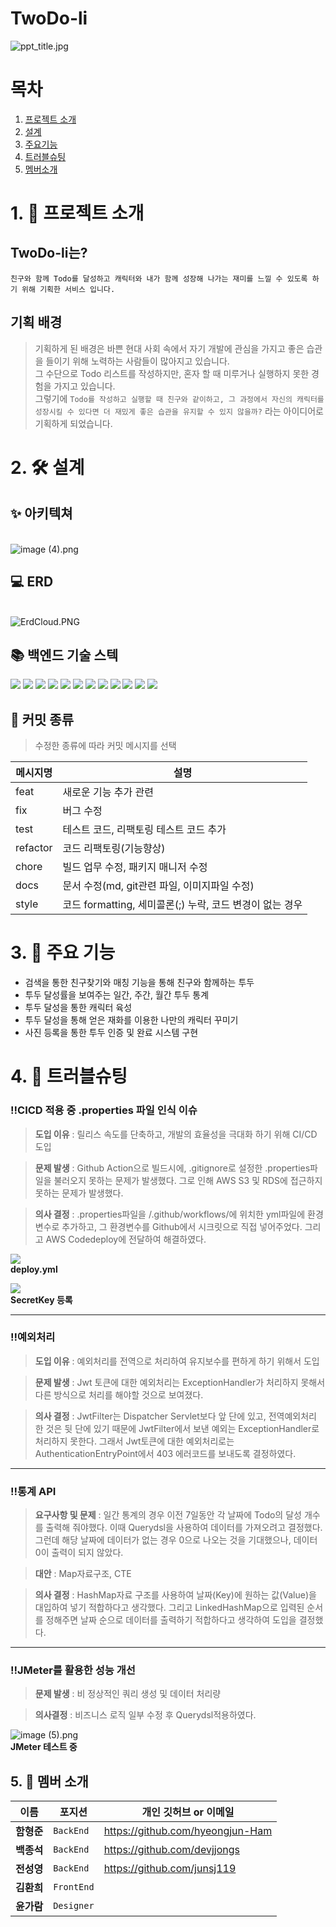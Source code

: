 # TwoDo-li


<img src="https://i.imgur.com/e0c30l9.jpg" title="ppt_title.jpg"/>

# 목차



1. [프로젝트 소개](##_1._🎊_프로젝트_소개)
2. [설계](#2._🛠_설계)
3. [주요기능](#3._🎊_주요_기능)
4. [트러블슈팅](#4._🧨_트러블슈팅)
5. [멤버소개](#5._🤲_멤버_소개)

# 1. 🎊 프로젝트 소개

## TwoDo-li는?

`친구와 함께 Todo를 달성하고 캐릭터와 내가 함께 성장해 나가는 재미를 느낄 수 있도록 하기 위해 기획한 서비스 입니다.`

## 기획 배경

>기획하게 된 배경은 바쁜 현대 사회 속에서 자기 개발에 관심을 가지고 좋은 습관을 들이기 위해 노력하는 사람들이 많아지고 있습니다.<br>
>그 수단으로 Todo 리스트를 작성하지만, 혼자 할 때 미루거나 실행하지 못한 경험을 가지고 있습니다.<br>
>그렇기에 `Todo를 작성하고 실행할 때 친구와 같이하고, 그 과정에서 자신의 캐릭터를 성장시킬 수 있다면 더 재밌게 좋은 습관을 유지할 수 있지 않을까?` 라는 아이디어로 기획하게 되었습니다.

# 2. 🛠 설계



## ✨ 아키텍쳐

<br>
<img src="https://i.imgur.com/Tnj7P0J.png" title="image (4).png"/>

## 💻 ERD

<br>
<img src="https://i.imgur.com/kEYAy3z.png" title="ErdCloud.PNG"/>

## 📚 백엔드 기술 스텍

<img src="https://img.shields.io/badge/JAVA-007396?style=for-the-badge&logo=java&logoColor=white"> <img src="https://img.shields.io/badge/Spring-6DB33F?style=for-the-badge&logo=Spring&logoColor=white">
<img src="https://img.shields.io/badge/Springboot-6DB33F?style=for-the-badge&logo=Springboot&logoColor=white">
<img src="https://img.shields.io/badge/gradle-02303A?style=for-the-badge&logo=gradle&logoColor=white">
<img src="https://img.shields.io/badge/mysql-4479A1?style=for-the-badge&logo=mysql&logoColor=white">
<img src="https://img.shields.io/badge/aws-232F3E?style=for-the-badge&logo=AmazonAWS&logoColor=white">
<img src="https://img.shields.io/badge/Amazon S3-569A31?style=for-the-badge&logo=Amazon S3&logoColor=white">
<img src="https://img.shields.io/badge/GitHub Actions-2088FF?style=for-the-badge&logo=GitHub Actions&logoColor=white">
<img src="https://img.shields.io/badge/codedeploy-6DB33F?style=for-the-badge&logo=codedeploy&logoColor=white">
<img src="https://img.shields.io/badge/JUnit5-25A162?style=for-the-badge&logo=JUnit5&logoColor=white">
<img src="https://img.shields.io/badge/Apache JMeter-D22128?style=for-the-badge&logo=Apache JMeter&logoColor=white">
<img src="https://img.shields.io/badge/NGINX-009639?style=for-the-badge&logo=NGINX&logoColor=white">


## 🛒 커밋 종류

> 수정한 종류에 따라 커밋 메시지를 선택

|메시지명|설명|
|----|---|
| feat |새로운 기능 추가 관련|
| fix |버그 수정|
| test |테스트 코드, 리팩토링 테스트 코드 추가|
| refactor |코드 리팩토링(기능향상)|
| chore |빌드 업무 수정, 패키지 매니저 수정|
| docs |문서 수정(md, git관련 파일, 이미지파일 수정)|
| style |코드 formatting, 세미콜론(;) 누락, 코드 변경이 없는 경우|

# 3. 🎊 주요 기능



- 검색을 통한 친구찾기와 매칭 기능을 통해 친구와 함께하는 투두
- 투두 달성률을 보여주는 일간, 주간, 월간 투두 통계
- 투두 달성을 통한 캐릭터 육성
- 투두 달성을 통해 얻은 재화를 이용한 나만의 캐릭터 꾸미기
- 사진 등록을 통한 투두 인증 및 완료 시스템 구현

# 4. 🧨 트러블슈팅



### ‼CICD 적용 중 .properties 파일 인식 이슈

> **도입 이유** : 릴리스 속도를 단축하고, 개발의 효율성을 극대화 하기 위해 CI/CD 도입

> **문제 발생** : Github Action으로 빌드시에, .gitignore로 설정한 .properties파일을 불러오지 못하는 문제가 발생했다. 그로 인해 AWS S3 및 RDS에 접근하지 못하는 문제가
> 발생했다.

> **의사 결정** : .properties파일을 /.github/workflows/에 위치한 yml파일에 환경변수로 추가하고, 그 환경변수를 Github에서 시크릿으로 직접 넣어주었다.
> 그리고 AWS Codedeploy에 전달하여 해결하였다.

<img src='https://ifh.cc/g/GXCsyT.png' border='0'><br>
**deploy.yml**

<img src='https://ifh.cc/g/552pza.png' border='0'><br>
**SecretKey 등록**

----

### ‼예외처리

> **도입 이유** : 예외처리를 전역으로 처리하여 유지보수를 편하게 하기 위해서 도입

> **문제 발생** : Jwt 토큰에 대한 예외처리는 ExceptionHandler가 처리하지 못해서 다른 방식으로 처리를 해야할 것으로 보여졌다.

> **의사 결정** : JwtFilter는 Dispatcher Servlet보다 앞 단에 있고, 전역예외처리 한 것은 뒷 단에 있기 때문에
> JwtFilter에서 보낸 예외는 ExceptionHandler로 처리하지 못한다.
> 그래서 Jwt토큰에 대한 예외처리로는 AuthenticationEntryPoint에서 403 에러코드를 보내도록 결정하였다.

---

### ‼통계 API

> **요구사항 및 문제** : 일간 통계의 경우 이전 7일동안 각 날짜에 Todo의 달성 개수를 출력해 줘야했다.
> 이때 Querydsl을 사용하여 데이터를 가져오려고 결정했다.
> 그런데 해당 날짜에 데이터가 없는 경우 0으로 나오는 것을 기대했으나, 데이터 0이 출력이 되지 않았다.

> **대안** : Map자료구조, CTE

> **의사 결정** : HashMap자료 구조를 사용하여 날짜(Key)에 원하는 값(Value)을 대입하여 넣기 적합하다고 생각했다.
> 그리고 LinkedHashMap으로 입력된 순서를 정해주면 날짜 순으로 데이터를 출력하기 적합하다고 생각하여 도입을 결정했다.
 
---

### ‼JMeter를 활용한 성능 개선

> **문제 발생** : 비 정상적인 쿼리 생성 및 데이터 처리량

> **의사결정** : 비즈니스 로직 일부 수정 후 Querydsl적용하였다.

<img src="https://i.imgur.com/ayzJnYG.png" title="image (5).png"/><br>
**JMeter 테스트 중**

## 5. 🤲 멤버 소개


| 이름      | 포지션        | 개인 깃허브 or 이메일          |
|---------|------------|------------------------------|
| **함형준** | `BackEnd`  | https://github.com/hyeongjun-Ham |
| **백종석** | `BackEnd`  | https://github.com/devjjongs |
| **전성영** | `BackEnd`  | https://github.com/junsj119 |
| **김환희** | `FrontEnd` |  |
| **윤가람** | `Designer` |  |

